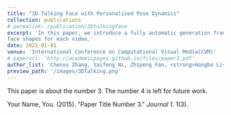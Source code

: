 ```yaml
---
title: "3D Talking Face with Personalized Pose Dynamics"
collection: publications
# permalink: /publication/3Dtalkingface
excerpt: 'In this paper, we introduce a fully automatic generation framework for audio-driven 3D talking face with pose dynamics, and build a person-specific head motion dataset, providing corresponding head pose sequences and
face shapes for each video.'
date: 2021-01-01
venue: 'International Conference on Computational Visual Media(CVM)'
# paperurl: 'http://academicpages.github.io/files/paper3.pdf'
author_list: 'Chenxu Zhang, Saifeng Ni, Zhipeng Fan, <strong>Hongbo Li</strong>, Ming Zeng, Madhukar Budagavi, <a href="https://personal.utdallas.edu/~xguo/">Xiaohu Guo</a>.'
preview_path: '/images/3DTalking.png'
---
```

This paper is about the number 3. The number 4 is left for future work.

<!-- [Download paper here](http://academicpages.github.io/files/paper3.pdf) -->

Your Name, You. (2015). "Paper Title Number 3." <i>Journal 1</i>. 1(3).